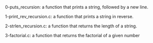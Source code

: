 0-puts_recursion: a function that prints a string, followed by a new line.

1-print_rev_recursion.c: a function that prints a string in reverse.

2-strlen_recursion.c: a function that returns the length of a string.

3-factorial.c: a function that returns the factorial of a given number

